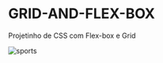 # GRID-AND-FLEX-BOX
Projetinho de CSS com Flex-box e Grid

![sports](https://github.com/blade998/GRID-AND-FLEX-BOX/assets/84296726/d4b368c3-0c18-48c3-9552-cd061fe6490e)
